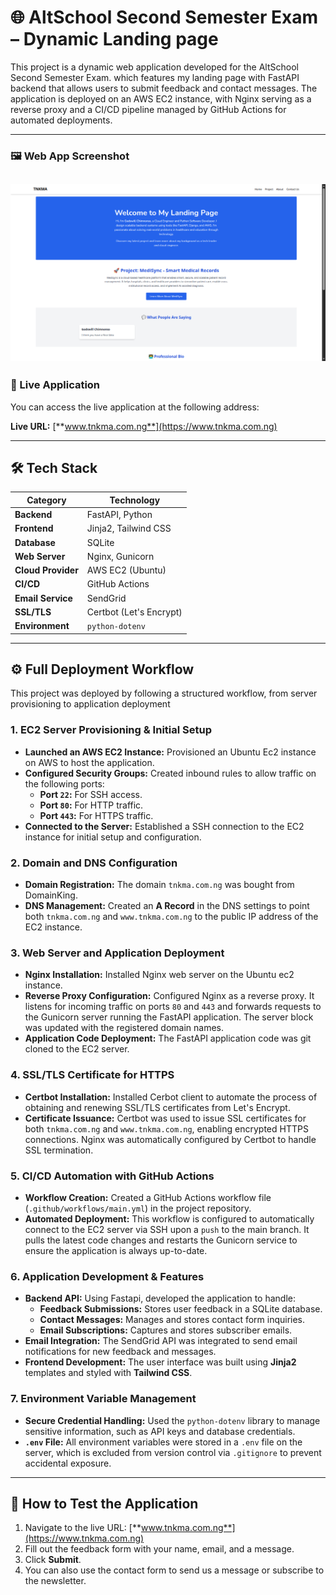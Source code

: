 
# 🌐 AltSchool Second Semester Exam – Dynamic Landing page

This project is a dynamic web application developed for the AltSchool Second Semester Exam. which features my landing page with FastAPI backend that allows users to submit feedback and contact messages. The application is deployed on an AWS EC2 instance, with Nginx serving as a reverse proxy and a CI/CD pipeline managed by GitHub Actions for automated deployments.

-----
### 🖼️ Web App Screenshot

![Screenshot of the web application](tnkma.png)
-----

### 🚀 Live Application

You can access the live application at the following address:

**Live URL:** [**www.tnkma.com.ng**](https://www.tnkma.com.ng)

-----

## 🛠️ Tech Stack

| Category         | Technology                               |
| ---------------- | ---------------------------------------- |
| **Backend** | FastAPI, Python                          |
| **Frontend** | Jinja2, Tailwind CSS                     |
| **Database** | SQLite                                   |
| **Web Server** | Nginx, Gunicorn                          |
| **Cloud Provider**| AWS EC2 (Ubuntu)                         |
| **CI/CD** | GitHub Actions                           |
| **Email Service**| SendGrid                                 |
| **SSL/TLS** | Certbot (Let's Encrypt)                  |
| **Environment** | `python-dotenv`                          |

-----

## ⚙️ Full Deployment Workflow

This project was deployed by following a structured workflow, from server provisioning to application deployment

### 1\. EC2 Server Provisioning & Initial Setup

  - **Launched an AWS EC2 Instance:** Provisioned an Ubuntu Ec2 instance on AWS to host the application.
  - **Configured Security Groups:** Created inbound rules to allow traffic on the following ports:
      - **Port `22`:** For SSH access.
      - **Port `80`:** For HTTP traffic.
      - **Port `443`:** For HTTPS traffic.
  - **Connected to the Server:** Established a SSH connection to the EC2 instance for initial setup and configuration.

### 2\. Domain and DNS Configuration

  - **Domain Registration:** The domain `tnkma.com.ng` was bought from DomainKing.
  - **DNS Management:** Created an **A Record** in the DNS settings to point both `tnkma.com.ng` and `www.tnkma.com.ng` to the public IP address of the EC2 instance.

### 3\. Web Server and Application Deployment

  - **Nginx Installation:** Installed Nginx web server on the Ubuntu ec2 instance.
  - **Reverse Proxy Configuration:** Configured Nginx as a reverse proxy. It listens for incoming traffic on ports `80` and `443` and forwards requests to the Gunicorn server running the FastAPI application. The server block was updated with the registered domain names.
  - **Application Code Deployment:** The FastAPI application code was git cloned to the EC2 server.

### 4\. SSL/TLS Certificate for HTTPS

  - **Certbot Installation:** Installed Cerbot client to automate the process of obtaining and renewing SSL/TLS certificates from Let's Encrypt.
  - **Certificate Issuance:** Certbot was used to issue SSL certificates for both `tnkma.com.ng` and `www.tnkma.com.ng`, enabling encrypted HTTPS connections. Nginx was automatically configured by Certbot to handle SSL termination.

### 5\. CI/CD Automation with GitHub Actions

  - **Workflow Creation:** Created a GitHub Actions workflow file (`.github/workflows/main.yml`) in the project repository.
  - **Automated Deployment:** This workflow is configured to automatically connect to the EC2 server via SSH upon a `push` to the main branch. It pulls the latest code changes and restarts the Gunicorn service to ensure the application is always up-to-date.

### 6\. Application Development & Features

  - **Backend API:** Using Fastapi, developed the application to handle:
      - **Feedback Submissions:** Stores user feedback in a SQLite database.
      - **Contact Messages:** Manages and stores contact form inquiries.
      - **Email Subscriptions:** Captures and stores subscriber emails.
  - **Email Integration:** The SendGrid API was integrated to send email notifications for new feedback and messages.
  - **Frontend Development:** The user interface was built using **Jinja2** templates and styled with **Tailwind CSS**.

### 7\. Environment Variable Management

  - **Secure Credential Handling:** Used the `python-dotenv` library to manage sensitive information, such as API keys and database credentials.
  - **`.env` File:** All environment variables were stored in a `.env` file on the server, which is excluded from version control via `.gitignore` to prevent accidental exposure.

-----

## 🧪 How to Test the Application

1.  Navigate to the live URL: [**www.tnkma.com.ng**](https://www.tnkma.com.ng)
2.  Fill out the feedback form with your name, email, and a message.
3.  Click **Submit**.
4.  You can also use the contact form  to send us a message or subscribe to the newsletter.
